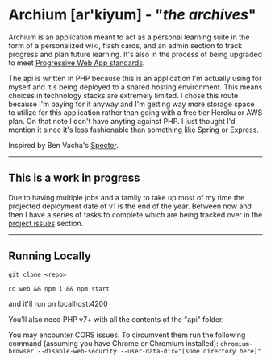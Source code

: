 # Archium [ar'kiyum] - "*the archives*" 

Archium is an application meant to act as a personal learning suite in the form of a personalized wiki, flash cards, and an admin section to track progress and plan future learning. It's also in the process of being upgraded to meet [Progressive Web App standards](https://developers.google.com/web/progressive-web-apps/).

The api is written in PHP because this is an application I'm actually using for myself and it's being deployed to a shared hosting environment. This means choices in technology stacks are extremely limited. I chose this route because I'm paying for it anyway and I'm getting way more storage space to utilize for this application rather than going with a free tier Heroku or AWS plan. On that note I don't have anyting against PHP. I just thought I'd mention it since it's less fashionable than something like Spring or Express.
 
Inspired by Ben Vacha's [Specter](https://github.com/benvacha/specter). 


---
## This is a work in progress
Due to having multiple jobs and a family to take up most of my time the projected deployment date of v1 is the end of the year. Between now and then I have a series of tasks to complete which are being tracked over in the [project issues](https://gitlab.com/steve.whitmore/archium/issues) section.


---

## Running Locally
```git clone <repo>```

```cd web && npm i && npm start```

and it'll run on localhost:4200

You'll also need PHP v7+ with all the contents of the "api" folder.

You may encounter CORS issues. To circumvent them run the following command (assuming you have Chrome or Chromium installed):
```chromium-browser --disable-web-security --user-data-dir="[some directory here]"```
